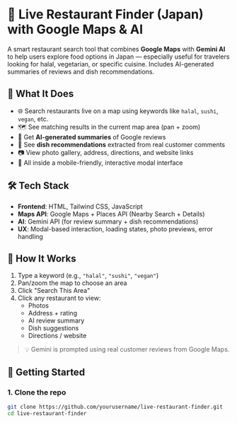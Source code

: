 # 🍣 Live Restaurant Finder (Japan) with Google Maps & AI

A smart restaurant search tool that combines **Google Maps** with **Gemini AI** to help users explore food options in Japan — especially useful for travelers looking for halal, vegetarian, or specific cuisine. Includes AI-generated summaries of reviews and dish recommendations.

## 📍 What It Does

- 🌐 Search restaurants live on a map using keywords like `halal`, `sushi`, `vegan`, etc.
- 🗺️ See matching results in the current map area (pan + zoom)
- 🧠 Get **AI-generated summaries** of Google reviews
- 🍱 See **dish recommendations** extracted from real customer comments
- 📷 View photo gallery, address, directions, and website links
- 💬 All inside a mobile-friendly, interactive modal interface

## 🛠️ Tech Stack

- **Frontend**: HTML, Tailwind CSS, JavaScript
- **Maps API**: Google Maps + Places API (Nearby Search + Details)
- **AI**: Gemini API (for review summary + dish recommendations)
- **UX**: Modal-based interaction, loading states, photo previews, error handling

## 🔎 How It Works

1. Type a keyword (e.g., `"halal"`, `"sushi"`, `"vegan"`)
2. Pan/zoom the map to choose an area
3. Click "Search This Area"
4. Click any restaurant to view:
   - Photos
   - Address + rating
   - AI review summary
   - Dish suggestions
   - Directions / website

> 💡 Gemini is prompted using real customer reviews from Google Maps.

## 🚀 Getting Started

### 1. Clone the repo

```bash
git clone https://github.com/yourusername/live-restaurant-finder.git
cd live-restaurant-finder
